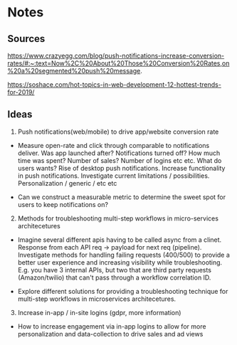 # Notes

## Sources

https://www.crazyegg.com/blog/push-notifications-increase-conversion-rates/#:~:text=Now%2C%20About%20Those%20Conversion%20Rates,on%20a%20segmented%20push%20message.

https://soshace.com/hot-topics-in-web-development-12-hottest-trends-for-2019/

## Ideas

1. Push notifications(web/mobile) to drive app/website conversion rate

- Measure open-rate and click through comparable to notifications deliver. Was app launched after? Notifications turned off? How much time was spent? Number of sales? Number of logins etc etc. What do users wants? Rise of desktop push notifications. Increase functionality in push notifications. Investigate current limitations / possibilities. Personalization / generic / etc etc

- Can we construct a measurable metric to determine the sweet spot for users to keep notifications on?

2. Methods for troubleshooting multi-step workflows in micro-services architecetures

- Imagine several different apis having to be called async from a clinet. Response from each API req -> payload for next req (pipeline). Investigate methods for handling failing requests (400/500) to provide a better user experience and increasing visibility while troubleshooting. E.g. you have 3 internal APIs, but two that are third party requests (Amazon/twilio) that can't pass through a workflow correlation ID.

- Explore different solutions for providing a troubleshooting technique for multi-step workflows in microservices architecetures.

3. Increase in-app / in-site logins (gdpr, more information)

- How to increase engagement via in-app logins to allow for more personalization and data-collection to drive sales and ad views
